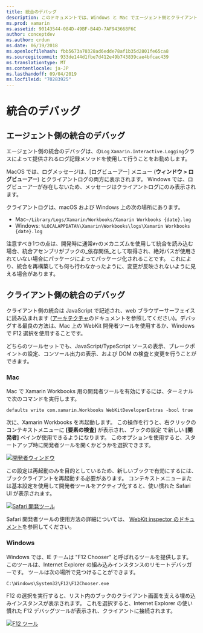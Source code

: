 ```yaml
---
title: 統合のデバッグ
description: このドキュメントでは、Windows と Mac でエージェント側とクライアント側の両方の Xamarin Workbooks 統合をデバッグする方法について説明します。
ms.prod: xamarin
ms.assetid: 90143544-084D-49BF-B44D-7AF943668F6C
author: conceptdev
ms.author: crdun
ms.date: 06/19/2018
ms.openlocfilehash: fbb5673a70328ad6edde78af1b35d2801fe65ca8
ms.sourcegitcommit: 933de144d1fbe7d412e49b743839cae4bfcac439
ms.translationtype: MT
ms.contentlocale: ja-JP
ms.lasthandoff: 09/04/2019
ms.locfileid: "70283925"
---
```

# <a name="debugging-integrations"></a>統合のデバッグ

## <a name="debugging-agent-side-integrations"></a>エージェント側の統合のデバッグ

エージェント側の統合のデバッグは、の`Log` `Xamarin.Interactive.Logging`クラスによって提供されるログ記録メソッドを使用して行うことをお勧めします。

MacOS では、ログメッセージは、[ログビューアー] メニュー (**ウィンドウ > ログビューアー**) とクライアントログの両方に表示されます。 Windows では、ログビューアーが存在しないため、メッセージはクライアントログにのみ表示されます。

クライアントログは、macOS および Windows 上の次の場所にあります。

- Mac`~/Library/Logs/Xamarin/Workbooks/Xamarin Workbooks {date}.log`
- Windows: `%LOCALAPPDATA%\Xamarin\Workbooks\logs\Xamarin Workbooks {date}.log`

注意すべき1つの点は、開発時に通常`#r`のメカニズムを使用して統合を読み込む場合、統合アセンブリがブックの_依存関係_として取得され、絶対パスが使用されていない場合にパッケージによってパッケージ化されることです。 これにより、統合を再構築しても何も行わなかったように、変更が反映されないように見える場合があります。

## <a name="debugging-client-side-integrations"></a>クライアント側の統合のデバッグ

クライアント側の統合は JavaScript で記述され、web ブラウザーサーフェイスに読み込まれます ([アーキテクチャ](~/tools/workbooks/sdk/architecture.md)のドキュメントを参照してください)。デバッグする最良の方法は、Mac 上の WebKit 開発者ツールを使用するか、Windows で F12 選択を使用することです。

どちらのツールセットでも、JavaScript/TypeScript ソースの表示、ブレークポイントの設定、コンソール出力の表示、および DOM の検査と変更を行うことができます。

### <a name="mac"></a>Mac

Mac で Xamarin Workbooks 用の開発者ツールを有効にするには、ターミナルで次のコマンドを実行します。

```shell
defaults write com.xamarin.Workbooks WebKitDeveloperExtras -bool true
```

次に、Xamarin Workbooks を再起動します。 この操作を行うと、右クリックのコンテキストメニューに **[要素の検査]** が表示され、ブックの設定 で新しい **[開発者]** ペインが使用できるようになります。 このオプションを使用すると、スタートアップ時に開発者ツールを開くかどうかを選択できます。

[![開発者ウィンドウ](debugging-images/developer-pane-small.png)](debugging-images/developer-pane.png#lightbox)

この設定は再起動のみを目的としているため、新しいブックで有効にするには、ブッククライアントを再起動する必要があります。 コンテキストメニューまたは基本設定を使用して開発者ツールをアクティブ化すると、使い慣れた Safari UI が表示されます。

[![Safari 開発ツール](debugging-images/mac-dev-tools.png)](debugging-images/mac-dev-tools.png#lightbox)

Safari 開発者ツールの使用方法の詳細については、 [WebKit inspector のドキュメント][webkit-docs]を参照してください。

### <a name="windows"></a>Windows

Windows では、IE チームは "F12 Chooser" と呼ばれるツールを提供します。このツールは、Internet Explorer の組み込みインスタンスのリモートデバッガーです。 ツールは次の場所で見つけることができます。

```shell
C:\Windows\System32\F12\F12Chooser.exe
```

F12 の選択を実行すると、リスト内のブックのクライアント画面を支える埋め込みインスタンスが表示されます。 これを選択すると、Internet Explorer の使い慣れた F12 デバッグツールが表示され、クライアントに接続されます。

[![F12 ツール](debugging-images/windows-dev-tools.png)](debugging-images/windows-dev-tools.png#lightbox)

[webkit-docs]: https://trac.webkit.org/wiki/WebInspector
